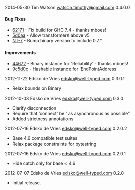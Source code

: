 2014-05-30  Tim Watson  <watson.timothy@gmail.com>  0.4.0.0

#### Bug Fixes

* [62171](https://github.com/haskell-distributed/network-transport/commit/6217173abd87c55e5c34565931b5ba41d729fe62) - Fix build for GHC 7.4 - thanks mboes!
* [5d0aa](https://github.com/haskell-distributed/network-transport/commit/5d0aacf421031eb155122d3381b1b401cd59f477) - Allow transformers above v5
* [NT-7](https://cloud-haskell.atlassian.net/browse/NT-7) - Bump binary version to include 0.7.*

#### Improvements

* [44672](https://github.com/haskell-distributed/network-transport/commit/44672be03c9d0d66926416fdac23555477f99229) - Binary instance for 'Reliability' - thanks mboes!
* [9c5d0c](https://github.com/haskell-distributed/network-transport/commit/9c5d0c7f84d59eae72075c4e327e3b7b7954f5aa) - Hashable instance for 'EndPointAddress'

2012-11-22  Edsko de Vries  <edsko@well-typed.com>  0.3.0.1

* Relax bounds on Binary

2012-10-03  Edsko de Vries  <edsko@well-typed.com>  0.3.0

* Clarify disconnection
* Require that 'connect' be "as asynchronous as possible"
* Added strictness annotations

2012-07-16  Edsko de Vries  <edsko@well-typed.com>  0.2.0.2

* Base 4.6 compatible test suites
* Relax package constraints for bytestring

2012-07-16  Edsko de Vries  <edsko@well-typed.com>  0.2.0.1

* Hide catch only for base < 4.6

2012-07-07  Edsko de Vries  <edsko@well-typed.com>  0.2.0

* Initial release.
